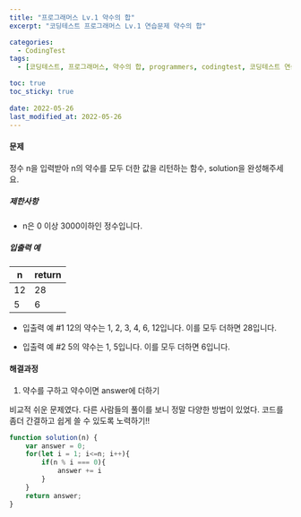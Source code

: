 ```yaml
---
title: "프로그래머스 Lv.1 약수의 합"
excerpt: "코딩테스트 프로그래머스 Lv.1 연습문제 약수의 합"

categories:
  - CodingTest
tags:
  - [코딩테스트, 프로그래머스, 약수의 합, programmers, codingtest, 코딩테스트 연습]

toc: true
toc_sticky: true
 
date: 2022-05-26
last_modified_at: 2022-05-26
---
```


#### 문제
정수 n을 입력받아 n의 약수를 모두 더한 값을 리턴하는 함수, solution을 완성해주세요.

##### 제한사항
* n은 0 이상 3000이하인 정수입니다.

##### 입출력 예
|n|return|
|--|--|
|12|28|
|5|6|

* 입출력 예 #1
  12의 약수는 1, 2, 3, 4, 6, 12입니다. 이를 모두 더하면 28입니다.

* 입출력 예 #2
  5의 약수는 1, 5입니다. 이를 모두 더하면 6입니다.

#### 해결과정
1. 약수를 구하고 약수이면 answer에 더하기

비교적 쉬운 문제였다. 다른 사람들의 풀이를 보니 정말 다양한 방법이 있었다. 코드를 좀더 간결하고 쉽게 쓸 수 있도록 노력하기!!

```javascript
function solution(n) {
    var answer = 0;
    for(let i = 1; i<=n; i++){
        if(n % i === 0){
            answer += i
        }
    }
    return answer;
}
```

